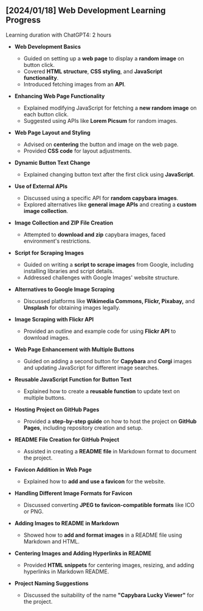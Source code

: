 ## [2024/01/18] Web Development Learning Progress
Learning duration with ChatGPT4: 2 hours

- **Web Development Basics**
  - Guided on setting up a **web page** to display a **random image** on button click.
  - Covered **HTML structure**, **CSS styling**, and **JavaScript functionality**.
  - Introduced fetching images from an **API**.

- **Enhancing Web Page Functionality**
  - Explained modifying JavaScript for fetching a **new random image** on each button click.
  - Suggested using APIs like **Lorem Picsum** for random images.

- **Web Page Layout and Styling**
  - Advised on **centering** the button and image on the web page.
  - Provided **CSS code** for layout adjustments.

- **Dynamic Button Text Change**
  - Explained changing button text after the first click using **JavaScript**.

- **Use of External APIs**
  - Discussed using a specific API for **random capybara images**.
  - Explored alternatives like **general image APIs** and creating a **custom image collection**.

- **Image Collection and ZIP File Creation**
  - Attempted to **download and zip** capybara images, faced environment's restrictions.

- **Script for Scraping Images**
  - Guided on writing a **script to scrape images** from Google, including installing libraries and script details.
  - Addressed challenges with Google Images' website structure.

- **Alternatives to Google Image Scraping**
  - Discussed platforms like **Wikimedia Commons, Flickr, Pixabay,** and **Unsplash** for obtaining images legally.

- **Image Scraping with Flickr API**
  - Provided an outline and example code for using **Flickr API** to download images.

- **Web Page Enhancement with Multiple Buttons**
  - Guided on adding a second button for **Capybara** and **Corgi** images and updating JavaScript for different image searches.

- **Reusable JavaScript Function for Button Text**
  - Explained how to create a **reusable function** to update text on multiple buttons.

- **Hosting Project on GitHub Pages**
  - Provided a **step-by-step guide** on how to host the project on **GitHub Pages**, including repository creation and setup.

- **README File Creation for GitHub Project**
  - Assisted in creating a **README file** in Markdown format to document the project.

- **Favicon Addition in Web Page**
  - Explained how to **add and use a favicon** for the website.

- **Handling Different Image Formats for Favicon**
  - Discussed converting **JPEG to favicon-compatible formats** like ICO or PNG.

- **Adding Images to README in Markdown**
  - Showed how to **add and format images** in a README file using Markdown and HTML.

- **Centering Images and Adding Hyperlinks in README**
  - Provided **HTML snippets** for centering images, resizing, and adding hyperlinks in Markdown README.

- **Project Naming Suggestions**
  - Discussed the suitability of the name **"Capybara Lucky Viewer"** for the project.
